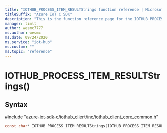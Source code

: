 ```yaml
---                             
title: "IOTHUB_PROCESS_ITEM_RESULTStrings function reference | Microsoft Docs" 
titleSuffix: "Azure IoT C SDK"            
description: "This is the function reference page for the IOTHUB_PROCESS_ITEM_RESULTStrings() function in the Azure IoT C SDK. This SDK is used with Azure IoT Hub and Azure IoT Hub Device Provisioning Service"            
manager: timlt                 
author: wesmc7777              
ms.author: wesmc               
ms.date: 09/24/2020                    
ms.service: "iot-hub"             
ms.custom: ""                
ms.topic: "reference"        
---                            
```


# IOTHUB_PROCESS_ITEM_RESULTStrings()

## Syntax

\#include "[azure-iot-sdk-c/iothub_client/inc/iothub_client_core_common.h](../iothub-client-core-common-h.md)"  
```C
const char* IOTHUB_PROCESS_ITEM_RESULTStrings(IOTHUB_PROCESS_ITEM_RESULT  value);
```

